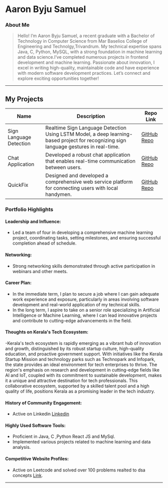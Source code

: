 # Aaron Byju Samuel

### About Me

> Hello! I’m Aaron Byju Samuel, a recent graduate with a Bachelor of Technology in  Computer Science from Mar Baselios College of Engineering and Technolgy,Trivandrum.  My technical expertise spans Java, C, Python, MySQL, with a strong foundation in machine learning and data science.I’ve  completed numerous projects in frontend development and machine learning. Passionate about innovation, I excel in writing high-quality, maintainable code and have experience with modern software development practices. Let’s connect and explore exciting opportunities together!

---

## My Projects

| Name                         | Description                                                                                                          | Repo Link                                                 |
|------------------------------|----------------------------------------------------------------------------------------------------------------------|-----------------------------------------------------------|
| Sign Language Detection      | Realtime Sign Language Detection Using LSTM Model, a deep learning-based project for recognizing sign language gestures in real-time. | [GitHub Repo](https://github.com/aaronsam07/Sign-Language-Recognition) |
| Chat Application             | Developed a robust chat application that enables real-time communication between users.                              | [GitHub Repo](https://github.com/aaronsam07/chat-application) |
| QuickFix                     | Designed and developed a comprehensive web service platform for connecting users with local handymen.                | [GitHub Repo](https://github.com/aaronsam07/QuickFix)      |


### Portfolio Highlights

#### Leadership and Influence:

- Led a team of four in developing a comprehensive machine learning project, coordinating tasks, setting milestones, and ensuring successful completion ahead of schedule.


#### Networking:

- Strong networking skills demonstrated through active participation in webinars and other meets.
  


#### Career Plan:

- In the immediate term, I plan to secure a job where I can gain adequate work experience and exposure, particularly in areas involving software development and real-world application of my technical skills.
- In the long term,  I aspire to take on a senior role specializing in Artificial Intelligence or Machine Learning, where I can lead innovative projects and contribute to cutting-edge advancements in the field.

#### Thoughts on Kerala's Tech Ecosystem:

-Kerala's tech ecosystem is rapidly emerging as a vibrant hub of innovation and growth, distinguished by its robust startup culture, high-quality education, and proactive government support. With initiatives like the Kerala Startup Mission and technology parks such as Technopark and Infopark, the state provides an ideal environment for tech enterprises to thrive. The region's emphasis on research and development in cutting-edge fields like AI and IoT, coupled with its commitment to sustainable development, makes it a unique and attractive destination for tech professionals. This collaborative ecosystem, supported by a skilled talent pool and a high quality of life, positions Kerala as a promising leader in the tech industry.



#### History of Community Engagement:

- Active on Linkedin [Linkedin](https://www.linkedin.com/in/aaron-sam)




#### Highly Used Software Tools:

- Proficient in Java, C ,Python React JS and MySql.
- Implemented various projects related to machine learning and data analysis.

#### Competitive Website Profiles:

- Active on Leetcode and solved over 100 problems realted to dsa concepts [Link](https://leetcode.com/u/aaronbyjusam02/).



---
